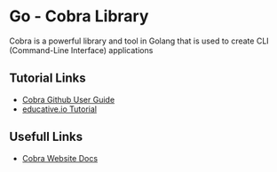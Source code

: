 # Go - Cobra Library

Cobra is a powerful library and tool in Golang that is used to create CLI (Command-Line Interface) applications

## Tutorial Links
* [Cobra Github User Guide](https://github.com/spf13/cobra/blob/main/site/content/user_guide.md)
* [educative.io Tutorial](https://www.educative.io/answers/how-to-use-cobra-in-golang)


## Usefull Links
* [Cobra Website Docs](https://cobra.dev/)

